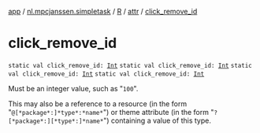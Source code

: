 [app](../../../index.md) / [nl.mpcjanssen.simpletask](../../index.md) / [R](../index.md) / [attr](index.md) / [click_remove_id](.)

# click_remove_id

`static val click_remove_id: `[`Int`](https://kotlinlang.org/api/latest/jvm/stdlib/kotlin/-int/index.html)
`static val click_remove_id: `[`Int`](https://kotlinlang.org/api/latest/jvm/stdlib/kotlin/-int/index.html)
`static val click_remove_id: `[`Int`](https://kotlinlang.org/api/latest/jvm/stdlib/kotlin/-int/index.html)
`static val click_remove_id: `[`Int`](https://kotlinlang.org/api/latest/jvm/stdlib/kotlin/-int/index.html)

Must be an integer value, such as "`100`".

This may also be a reference to a resource (in the form "`@[*package*:]*type*:*name*`") or theme attribute (in the form "`?[*package*:][*type*:]*name*`") containing a value of this type.

